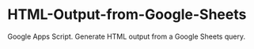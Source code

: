 # HTML-Output-from-Google-Sheets
Google Apps Script. Generate HTML output from a Google Sheets query.
